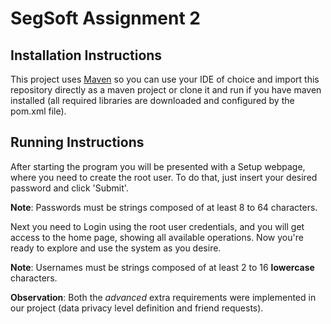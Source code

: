 # SegSoft Assignment 2

## Installation Instructions

This project uses [Maven][1] so you can use your IDE of choice and import this repository directly as a maven project or
clone it and run if you have maven installed (all required libraries are downloaded and configured by the pom.xml file).

## Running Instructions

After starting the program you will be presented with a Setup webpage, where you need to create the root user.
To do that, just insert your desired password and click 'Submit'.

**Note**: Passwords must be strings composed of at least 8 to 64 characters.

Next you need to Login using the root user credentials, and you will get access to the home page, showing all available operations.
Now you're ready to explore and use the system as you desire.

**Note**: Usernames must be strings composed of at least 2 to 16 **lowercase** characters.

**Observation**: Both the *advanced* extra requirements were implemented in our project (data privacy level definition and friend requests).

[1]: https://maven.apache.org/